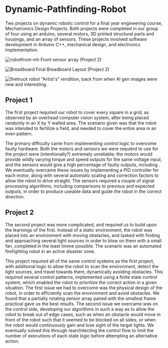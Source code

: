 # Dynamic-Pathfinding-Robot
Two projects on dynamic robotic control for a final year engineering course, Mechatronics Design Projects. Both projects were completed in our group of four using an arduino, several motors, 3D printed structural parts and housings, and an array of sensors. These projects involved software development in Arduino C++, mechanical design, and electronics implementation.



![robotfront-mh](https://github.com/user-attachments/assets/bc1d33a2-1bf1-4274-acd2-72cbc48bbdac)
Front sensor array (Project 2)

![Breadboard](https://github.com/user-attachments/assets/24968d39-1125-461a-8f43-9b191a9b3271)
Final Breadboard Layout (Project 2)

![firetruck robot](https://github.com/user-attachments/assets/9eacfd02-4f29-4615-b001-63ee16186101)
"Artist's" rendition, back from when AI gen images were new and interesting.

## Project 1

The first project required our robot to cover every square in a grid, as observed by an overhead computer vision system, after being placed randomly in an X by Y walled area. The scenario given was that the robot was intended to fertilize a field, and needed to cover the entire area in an even pattern.

The primary difficulty came from implementing control logic to overcome faulty hardware. Both the motors and sensors we were requierd to use for the project were (intentionally?) extremely unreliable; the motors would provide wildly varying torque and speed outputs for the same voltage input, and the sensors would give a high percentage of faulty outputs, including . We eventually overcame these issues by implementing a PID controller for each motor, along with several automatic scaling and correction factors to allow the robot to drive straight. The sensors required a couple of signal processing algorithms, including comparisons to previous and expected outputs, in order to produce useable data and guide the robot in the correct direction.

## Project 2

The second project was more complicated, and required us to build upon the learnings of the first. Instead of a static environment, the robot was placed into an environment with moving obstacles, and tasked with finding and approaching several light sources in order to blow on them with a small fan, completed in the least timme possible. The scenario was an automated firefighting robot in an active disaster zone.

This project required all of the same control systems as the first project, with additional logic to allow the robot to scan the environment, detect the light sources, and travel towards them, dynamically avoiding obstacles. This required several control patterns, implemented using a finite state control system, which enabled the robot to prioritize the correct action in a given situation. The first issue we had to overcome was the physical design of the robot, in order to efficiently scan the environment and avoid obstacles. We found that a partially rotating sensor array paired with the smallest frame practical gave us the best results. The second issue we overcame was on the control side, developing our algorithms in such a way as to allow the robot to break out of edge cases, such as when an obstacle would move in front of the robot such that it seemed to be blocked on all sides, or when the robot would continuously gain and lose sight of the target lights. We eventually solved this through rearchitecting the control flow to limit the number of executions of each state logic before attempting an alternative action.
